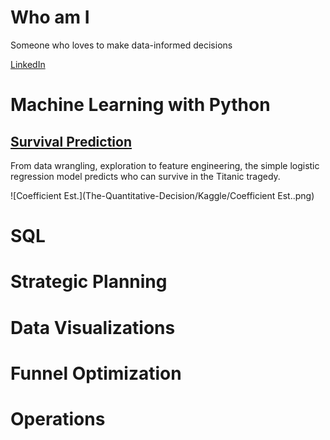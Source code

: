 # Who am I

Someone who loves to make data-informed decisions 

[LinkedIn](https://www.linkedin.com/in/lukehcliu/)

# Machine Learning with Python

## [Survival Prediction](https://www.kaggle.com/skywalkerhc/titanic/machine-learning-for-survival-prediction-2)
From data wrangling, exploration to feature engineering, the simple logistic regression model predicts who can survive in the Titanic tragedy.

![Coefficient Est.](The-Quantitative-Decision/Kaggle/Coefficient Est..png)


# SQL

# Strategic Planning

# Data Visualizations
 
# Funnel Optimization

# Operations



